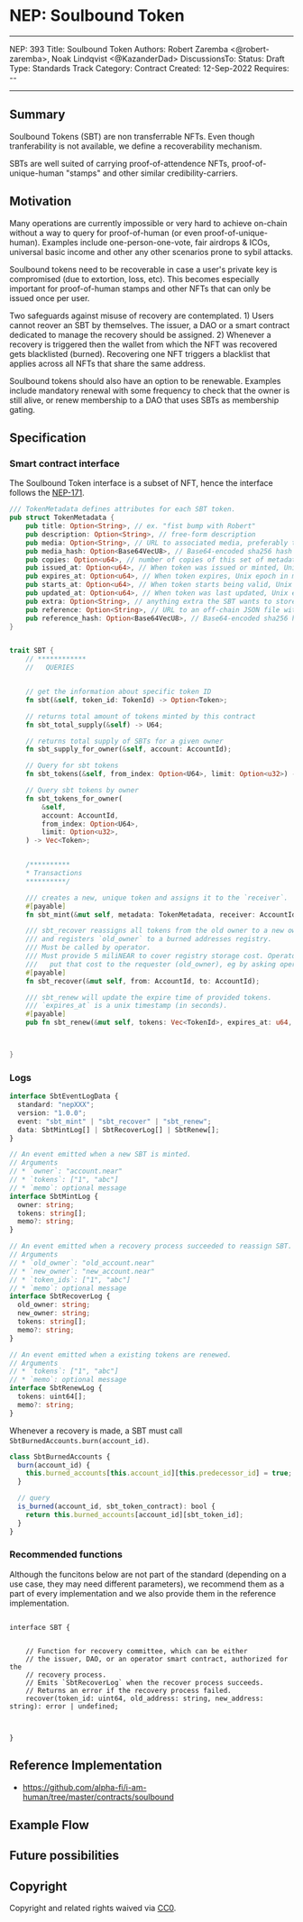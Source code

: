 # NEP: Soulbound Token

---

NEP: 393
Title: Soulbound Token
Authors: Robert Zaremba <@robert-zaremba>, Noak Lindqvist <@KazanderDad>
DiscussionsTo:
Status: Draft
Type: Standards Track
Category: Contract
Created: 12-Sep-2022
Requires: --

---

## Summary

Soulbound Tokens (SBT) are non transferrable NFTs. Even though tranferability is not available, we define a recoverability mechanism.

SBTs are well suited of carrying proof-of-attendence NFTs, proof-of-unique-human "stamps" and other similar credibility-carriers.

## Motivation

Many operations are currently impossible or very hard to achieve on-chain without a way to query for proof-of-human (or even proof-of-unique-human). Examples include one-person-one-vote, fair airdrops & ICOs, universal basic income and other any other scenarios prone to sybil attacks.

Soulbound tokens need to be recoverable in case a user's private key is compromised (due to extortion, loss, etc). This becomes especially important for proof-of-human stamps and other NFTs that can only be issued once per user.

Two safeguards against misuse of recovery are contemplated. 1) Users cannot reover an SBT by themselves. The issuer, a DAO or a smart contract dedicated to manage the recovery should be assigned. 2) Whenever a recovery is triggered then the wallet from which the NFT was recovered gets blacklisted (burned). Recovering one NFT triggers a blacklist that applies across all NFTs that share the same address.

Soulbound tokens should also have an option to be renewable. Examples include mandatory renewal with some frequency to check that the owner is still alive, or renew membership to a DAO that uses SBTs as membership gating.

## Specification

### Smart contract interface

The Soulbound Token interface is a subset of NFT, hence the interface follows the [NEP-171](https://github.com/near/NEPs/blob/master/neps/nep-0171.md).

```rust
/// TokenMetadata defines attributes for each SBT token.
pub struct TokenMetadata {
    pub title: Option<String>, // ex. "fist bump with Robert"
    pub description: Option<String>, // free-form description
    pub media: Option<String>, // URL to associated media, preferably to decentralized, content-addressed storage
    pub media_hash: Option<Base64VecU8>, // Base64-encoded sha256 hash of content referenced by the `media` field. Required if `media` is included.
    pub copies: Option<u64>, // number of copies of this set of metadata in existence when token was minted.
    pub issued_at: Option<u64>, // When token was issued or minted, Unix epoch in milliseconds
    pub expires_at: Option<u64>, // When token expires, Unix epoch in milliseconds
    pub starts_at: Option<u64>, // When token starts being valid, Unix epoch in milliseconds
    pub updated_at: Option<u64>, // When token was last updated, Unix epoch in milliseconds
    pub extra: Option<String>, // anything extra the SBT wants to store on-chain. Can be stringified JSON.
    pub reference: Option<String>, // URL to an off-chain JSON file with more info.
    pub reference_hash: Option<Base64VecU8>, // Base64-encoded sha256 hash of JSON from reference field. Required if `reference` is included.
}


trait SBT {
    // ************
    //   QUERIES


    // get the information about specific token ID
    fn sbt(&self, token_id: TokenId) -> Option<Token>;

    // returns total amount of tokens minted by this contract
    fn sbt_total_supply(&self) -> U64;

    // returns total supply of SBTs for a given owner
    fn sbt_supply_for_owner(&self, account: AccountId);

    // Query for sbt tokens
    fn sbt_tokens(&self, from_index: Option<U64>, limit: Option<u32>) -> Vec<Token>;

    // Query sbt tokens by owner
    fn sbt_tokens_for_owner(
        &self,
        account: AccountId,
        from_index: Option<U64>,
        limit: Option<u32>,
    ) -> Vec<Token>;


    /**********
    * Transactions
    **********/

    /// creates a new, unique token and assigns it to the `receiver`.
    #[payable]
    fn sbt_mint(&mut self, metadata: TokenMetadata, receiver: AccountId);

    /// sbt_recover reassigns all tokens from the old owner to a new owner,
    /// and registers `old_owner` to a burned addresses registry.
    /// Must be called by operator.
    /// Must provide 5 miliNEAR to cover registry storage cost. Operator should
    ///   put that cost to the requester (old_owner), eg by asking operation fee.
    #[payable]
    fn sbt_recover(&mut self, from: AccountId, to: AccountId);

    /// sbt_renew will update the expire time of provided tokens.
    /// `expires_at` is a unix timestamp (in seconds).
    #[payable]
    pub fn sbt_renew(&mut self, tokens: Vec<TokenId>, expires_at: u64, memo: Option<String>);



}
```

### Logs

```typescript
interface SbtEventLogData {
  standard: "nepXXX";
  version: "1.0.0";
  event: "sbt_mint" | "sbt_recover" | "sbt_renew";
  data: SbtMintLog[] | SbtRecoverLog[] | SbtRenew[];
}

// An event emitted when a new SBT is minted.
// Arguments
// * `owner`: "account.near"
// * `tokens`: ["1", "abc"]
// * `memo`: optional message
interface SbtMintLog {
  owner: string;
  tokens: string[];
  memo?: string;
}

// An event emitted when a recovery process succeeded to reassign SBT.
// Arguments
// * `old_owner`: "old_account.near"
// * `new_owner`: "new_account.near"
// * `token_ids`: ["1", "abc"]
// * `memo`: optional message
interface SbtRecoverLog {
  old_owner: string;
  new_owner: string;
  tokens: string[];
  memo?: string;
}

// An event emitted when a existing tokens are renewed.
// Arguments
// * `tokens`: ["1", "abc"]
// * `memo`: optional message
interface SbtRenewLog {
  tokens: uint64[];
  memo?: string;
}
```

Whenever a recovery is made, a SBT must call `SbtBurnedAccounts.burn(account_id)`.

```typescript
class SbtBurnedAccounts {
  burn(account_id) {
    this.burned_accounts[this.account_id][this.predecessor_id] = true;
  }

  // query
  is_burned(account_id, sbt_token_contract): bool {
    return this.burned_accounts[account_id][sbt_token_id];
  }
}
```

### Recommended functions

Although the funcitons below are not part of the standard (depending on a use case, they may need different parameters), we recommend them as a part of every implementation and we also provide them in the reference implementation.

```typescript=

interface SBT {


    // Function for recovery committee, which can be either
    // the issuer, DAO, or an operator smart contract, authorized for the
    // recovery process.
    // Emits `SbtRecoverLog` when the recover process succeeds.
    // Returns an error if the recovery process failed.
    recover(token_id: uint64, old_address: string, new_address: string): error | undefined;



}

```

## Reference Implementation

- https://github.com/alpha-fi/i-am-human/tree/master/contracts/soulbound

## Example Flow

## Future possibilities

## Copyright

[copyright]: #copyright

Copyright and related rights waived via [CC0](https://creativecommons.org/publicdomain/zero/1.0/).
